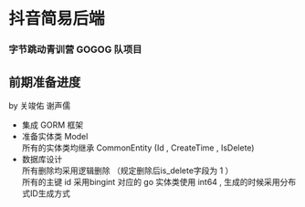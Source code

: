 #  抖音简易后端
### 字节跳动青训营 GOGOG 队项目

## 前期准备进度
by 关竣佑 谢声儒

* 集成 GORM 框架
* 准备实体类 Model  
  所有的实体类均继承 CommonEntity (Id , CreateTime , IsDelete)
* 数据库设计  
  所有删除均采用逻辑删除 （规定删除后is_delete字段为 1 ）  
  所有的主键 id  采用bingint 对应的 go 实体类使用 int64 , 生成的时候采用分布式ID生成方式
  

